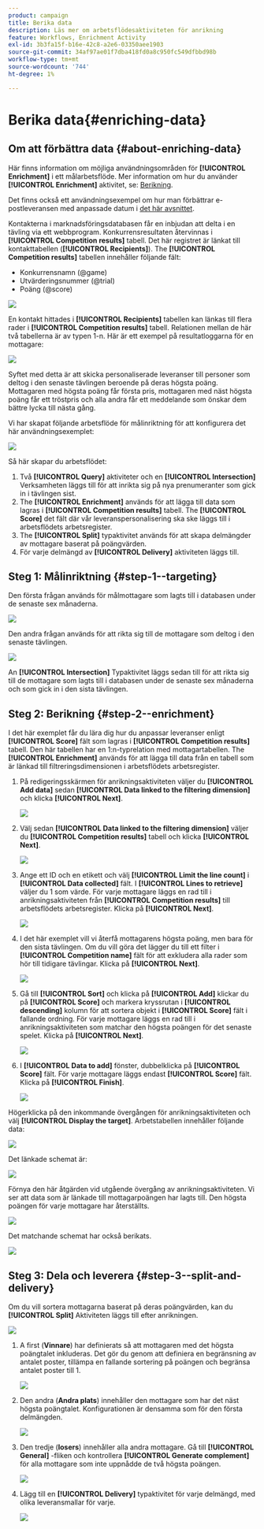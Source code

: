 ```yaml
---
product: campaign
title: Berika data
description: Läs mer om arbetsflödesaktiviteten för anrikning
feature: Workflows, Enrichment Activity
exl-id: 3b3fa15f-b16e-42c8-a2e6-03350aee1903
source-git-commit: 34af97ae01f7dba418fd0a8c950fc549dfbbd98b
workflow-type: tm+mt
source-wordcount: '744'
ht-degree: 1%

---
```


# Berika data{#enriching-data}



## Om att förbättra data {#about-enriching-data}

Här finns information om möjliga användningsområden för **[!UICONTROL Enrichment]** i ett målarbetsflöde. Mer information om hur du använder **[!UICONTROL Enrichment]** aktivitet, se: [Berikning](enrichment.md).

Det finns också ett användningsexempel om hur man förbättrar e-postleveransen med anpassade datum i [det här avsnittet](email-enrichment-with-custom-date-fields.md).

Kontakterna i marknadsföringsdatabasen får en inbjudan att delta i en tävling via ett webbprogram. Konkurrensresultaten återvinnas i **[!UICONTROL Competition results]** tabell. Det här registret är länkat till kontakttabellen (**[!UICONTROL Recipients]**). The **[!UICONTROL Competition results]** tabellen innehåller följande fält:

* Konkurrensnamn (@game)
* Utvärderingsnummer (@trial)
* Poäng (@score)

![](assets/uc1_enrich_1.png)

En kontakt hittades i **[!UICONTROL Recipients]** tabellen kan länkas till flera rader i **[!UICONTROL Competition results]** tabell. Relationen mellan de här två tabellerna är av typen 1-n. Här är ett exempel på resultatloggarna för en mottagare:

![](assets/uc1_enrich_2.png)

Syftet med detta är att skicka personaliserade leveranser till personer som deltog i den senaste tävlingen beroende på deras högsta poäng. Mottagaren med högsta poäng får första pris, mottagaren med näst högsta poäng får ett tröstpris och alla andra får ett meddelande som önskar dem bättre lycka till nästa gång.

Vi har skapat följande arbetsflöde för målinriktning för att konfigurera det här användningsexemplet:

![](assets/uc1_enrich_3.png)

Så här skapar du arbetsflödet:

1. Två **[!UICONTROL Query]** aktiviteter och en **[!UICONTROL Intersection]** Verksamheten läggs till för att inrikta sig på nya prenumeranter som gick in i tävlingen sist.
1. The **[!UICONTROL Enrichment]** används för att lägga till data som lagras i **[!UICONTROL Competition results]** tabell. The **[!UICONTROL Score]** det fält där vår leveranspersonalisering ska ske läggs till i arbetsflödets arbetsregister.
1. The **[!UICONTROL Split]** typaktivitet används för att skapa delmängder av mottagare baserat på poängvärden.
1. För varje delmängd av **[!UICONTROL Delivery]** aktiviteten läggs till.

## Steg 1: Målinriktning {#step-1--targeting}

Den första frågan används för målmottagare som lagts till i databasen under de senaste sex månaderna.

![](assets/uc1_enrich_4.png)

Den andra frågan används för att rikta sig till de mottagare som deltog i den senaste tävlingen.

![](assets/uc1_enrich_5.png)

An **[!UICONTROL Intersection]** Typaktivitet läggs sedan till för att rikta sig till de mottagare som lagts till i databasen under de senaste sex månaderna och som gick in i den sista tävlingen.

## Steg 2: Berikning {#step-2--enrichment}

I det här exemplet får du lära dig hur du anpassar leveranser enligt **[!UICONTROL Score]** fält som lagras i **[!UICONTROL Competition results]** tabell. Den här tabellen har en 1:n-typrelation med mottagartabellen. The **[!UICONTROL Enrichment]** används för att lägga till data från en tabell som är länkad till filtreringsdimensionen i arbetsflödets arbetsregister.

1. På redigeringsskärmen för anrikningsaktiviteten väljer du **[!UICONTROL Add data]** sedan **[!UICONTROL Data linked to the filtering dimension]** och klicka **[!UICONTROL Next]**.

   ![](assets/uc1_enrich_6.png)

1. Välj sedan **[!UICONTROL Data linked to the filtering dimension]** väljer du **[!UICONTROL Competition results]** tabell och klicka **[!UICONTROL Next]**.

   ![](assets/uc1_enrich_7.png)

1. Ange ett ID och en etikett och välj **[!UICONTROL Limit the line count]** i **[!UICONTROL Data collected]** fält. I **[!UICONTROL Lines to retrieve]** väljer du 1 som värde. För varje mottagare läggs en rad till i anrikningsaktiviteten från **[!UICONTROL Competition results]** till arbetsflödets arbetsregister. Klicka på **[!UICONTROL Next]**.

   ![](assets/uc1_enrich_8.png)

1. I det här exemplet vill vi återfå mottagarens högsta poäng, men bara för den sista tävlingen. Om du vill göra det lägger du till ett filter i **[!UICONTROL Competition name]** fält för att exkludera alla rader som hör till tidigare tävlingar. Klicka på **[!UICONTROL Next]**.

   ![](assets/uc1_enrich_9.png)

1. Gå till **[!UICONTROL Sort]** och klicka på **[!UICONTROL Add]** klickar du på **[!UICONTROL Score]** och markera kryssrutan i **[!UICONTROL descending]** kolumn för att sortera objekt i **[!UICONTROL Score]** fält i fallande ordning. För varje mottagare läggs en rad till i anrikningsaktiviteten som matchar den högsta poängen för det senaste spelet. Klicka på **[!UICONTROL Next]**.

   ![](assets/uc1_enrich_10.png)

1. I **[!UICONTROL Data to add]** fönster, dubbelklicka på **[!UICONTROL Score]** fält. För varje mottagare läggs endast **[!UICONTROL Score]** fält. Klicka på **[!UICONTROL Finish]**.

   ![](assets/uc1_enrich_11.png)

Högerklicka på den inkommande övergången för anrikningsaktiviteten och välj **[!UICONTROL Display the target]**. Arbetstabellen innehåller följande data:

![](assets/uc1_enrich_13.png)

Det länkade schemat är:

![](assets/uc1_enrich_15.png)

Förnya den här åtgärden vid utgående övergång av anrikningsaktiviteten. Vi ser att data som är länkade till mottagarpoängen har lagts till. Den högsta poängen för varje mottagare har återställts.

![](assets/uc1_enrich_12.png)

Det matchande schemat har också berikats.

![](assets/uc1_enrich_14.png)

## Steg 3: Dela och leverera {#step-3--split-and-delivery}

Om du vill sortera mottagarna baserat på deras poängvärden, kan du **[!UICONTROL Split]** Aktiviteten läggs till efter anrikningen.

![](assets/uc1_enrich_18.png)

1. A first (**Vinnare**) har definierats så att mottagaren med det högsta poängtalet inkluderas. Det gör du genom att definiera en begränsning av antalet poster, tillämpa en fallande sortering på poängen och begränsa antalet poster till 1.

   ![](assets/uc1_enrich_16.png)

1. Den andra (**Andra plats**) innehåller den mottagare som har det näst högsta poängtalet. Konfigurationen är densamma som för den första delmängden.

   ![](assets/uc1_enrich_17.png)

1. Den tredje (**losers**) innehåller alla andra mottagare. Gå till **[!UICONTROL General]** -fliken och kontrollera **[!UICONTROL Generate complement]** för alla mottagare som inte uppnådde de två högsta poängen.

   ![](assets/uc1_enrich_19.png)

1. Lägg till en **[!UICONTROL Delivery]** typaktivitet för varje delmängd, med olika leveransmallar för varje.

   ![](assets/uc1_enrich_20.png)
